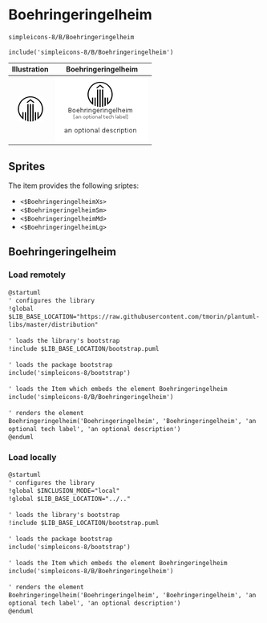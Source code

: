 # Boehringeringelheim


```text
simpleicons-8/B/Boehringeringelheim
```

```text
include('simpleicons-8/B/Boehringeringelheim')
```



| Illustration | Boehringeringelheim |
| :---: | :---: |
| ![illustration for Illustration](../../simpleicons-8/B/Boehringeringelheim.png) | ![illustration for Boehringeringelheim](../../simpleicons-8/B/Boehringeringelheim.Local.png) |



## Sprites
The item provides the following sriptes:

- `<$BoehringeringelheimXs>`
- `<$BoehringeringelheimSm>`
- `<$BoehringeringelheimMd>`
- `<$BoehringeringelheimLg>`





## Boehringeringelheim

### Load remotely
```plantuml
@startuml
' configures the library
!global $LIB_BASE_LOCATION="https://raw.githubusercontent.com/tmorin/plantuml-libs/master/distribution"

' loads the library's bootstrap
!include $LIB_BASE_LOCATION/bootstrap.puml

' loads the package bootstrap
include('simpleicons-8/bootstrap')

' loads the Item which embeds the element Boehringeringelheim
include('simpleicons-8/B/Boehringeringelheim')

' renders the element
Boehringeringelheim('Boehringeringelheim', 'Boehringeringelheim', 'an optional tech label', 'an optional description')
@enduml
```

### Load locally
```plantuml
@startuml
' configures the library
!global $INCLUSION_MODE="local"
!global $LIB_BASE_LOCATION="../.."

' loads the library's bootstrap
!include $LIB_BASE_LOCATION/bootstrap.puml

' loads the package bootstrap
include('simpleicons-8/bootstrap')

' loads the Item which embeds the element Boehringeringelheim
include('simpleicons-8/B/Boehringeringelheim')

' renders the element
Boehringeringelheim('Boehringeringelheim', 'Boehringeringelheim', 'an optional tech label', 'an optional description')
@enduml
```

